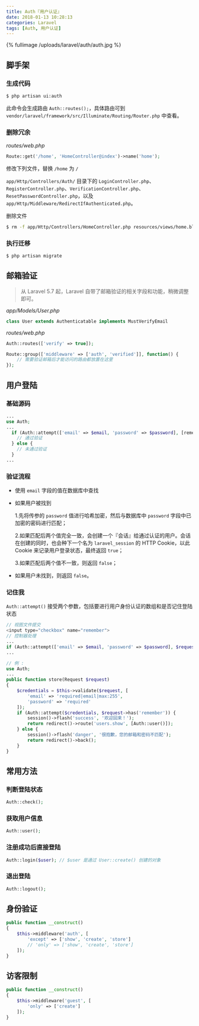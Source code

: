 ```yaml
---
title: Auth『用户认证』
date: 2018-01-13 10:28:13
categories: Laravel
tags: [Auth, 用户认证]
---
```


{% fullimage /uploads/laravel/auth/auth.jpg  %}

<!-- more -->

## 脚手架

### 生成代码

```bash
$ php artisan ui:auth
```

此命令会生成路由 `Auth::routes();`，具体路由可到 `vendor/laravel/framework/src/Illuminate/Routing/Router.php` 中查看。

### 删除冗余

*routes/web.php* 

```php
Route::get('/home', 'HomeController@index')->name('home');
```

修改下列文件，替换 `/home` 为 `/`

`app/Http/Controllers/Auth/` 目录下的 `LoginController.php`、`RegisterController.php`、`VerificationController.php`、`ResetPasswordController.php`，以及 `app/Http/Middleware/RedirectIfAuthenticated.php`。

删除文件

```bash
$ rm -f app/Http/Controllers/HomeController.php resources/views/home.blade.php
```

### 执行迁移

```bash
$ php artisan migrate
```

## 邮箱验证

> 从 Laravel 5.7 起，Laravel 自带了邮箱验证的相关字段和功能，稍微调整即可。 

*app/Models/User.php* 

```php
class User extends Authenticatable implements MustVerifyEmail
```

*routes/web.php* 

```php
Auth::routes(['verify' => true]);

Route::group(['middleware' => ['auth', 'verified']], function() {
    // 需要验证邮箱后才能访问的路由都放置在这里
});
```





















































## 用户登陆

### 基础源码

```php
...
use Auth;
...
  if (Auth::attempt(['email' => $email, 'password' => $password], [remember])) {
    // 通过验证
  } else {
    // 未通过验证
  }
...
```

### 验证流程

- 使用 `email` 字段的值在数据库中查找

- 如果用户被找到

  1.先将传参的 `password` 值进行哈希加密，然后与数据库中 `password` 字段中已加密的密码进行匹配；

  2.如果匹配后两个值完全一致，会创建一个『会话』给通过认证的用户。会话在创建的同时，也会种下一个名为 `laravel_session` 的 HTTP Cookie，以此 Cookie 来记录用户登录状态，最终返回 `true`；

  3.如果匹配后两个值不一致，则返回 `false`；

- 如果用户未找到，则返回 `false`。

### 记住我

`Auth::attempt()` 接受两个参数，包括要进行用户身份认证的数组和是否记住登陆状态

```php
// 视图文件提交
<input type="checkbox" name="remember">
// 控制器处理
...
if (Auth::attempt(['email' => $email, 'password' => $password], $request->has('remember'))) {}
...
```

```php
// 例 : 
use Auth;
...
public function store(Request $request)
{
    $credentials = $this->validate($request, [
        'email' => 'required|email|max:255',
        'password' => 'required'
    ]);
    if (Auth::attempt($credentials, $request->has('remember')) {
        session()->flash('success', '欢迎回来！');
        return redirect()->route('users.show', [Auth::user()]);
    } else {
        session()->flash('danger', '很抱歉，您的邮箱和密码不匹配');
        return redirect()->back();
    }
}
```

## 常用方法

### 判断登陆状态

```php
Auth::check();
```

### 获取用户信息

```php
Auth::user();
```

### 注册成功后直接登陆

```php
Auth::login($user); // $user 是通过 User::create() 创建的对象
```

### 退出登陆

```php
Auth::logout();
```

## 身份验证

```php
public function __construct()
{
    $this->middleware('auth', [
        'except' => ['show', 'create', 'store']
        // 'only' => ['show', 'create', 'store']
    ]);
}
```

## 访客限制

```php
public function __construct()
{
    $this->middleware('guest', [
        'only' => ['create']
    ]);
}
```

